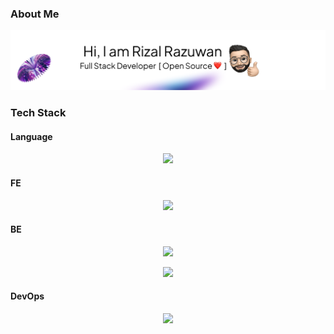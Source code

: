 
### About Me
![Header](./github.png)




### Tech Stack

<h4>Language</h4>
<p align="center">
  <a href="https://skillicons.dev">
    <img src="https://skillicons.dev/icons?i=c,cpp,py,js,ts,rust,go,ruby,rails,linux,bash,html,css,pug&theme=dark" />
  </a>
</p>


<h4>FE</h4>
<p align="center">
  <a href="https://skillicons.dev">
    <img src="https://skillicons.dev/icons?i=nextjs,react,nuxtjs,vue,tailwind,threejs,figma" />
  </a>
</p>


<h4>BE</h4>
<p align="center">
  <a href="https://skillicons.dev">
    <img src="https://skillicons.dev/icons?i=django,express,flask,nest,fastapi,graphql,nodejs,apollo," />
  </a>
</p>

<p align="center">
  <a href="https://skillicons.dev">
    <img src="https://skillicons.dev/icons?i=firebase,mongodb,mysql,postgres,prisma,supabase,sqlite" />
  </a>
</p>


<h4>DevOps</h4>
<p align="center">
  <a href="https://skillicons.dev">
    <img src="https://skillicons.dev/icons?i=ansible,aws,azure,cloudflare,gcp,git,gitlab,heroku,grafana,ipfs,jenkins,kafka,kubernetes,vercel,redis"/>
  </a>
</p>

<!--END_SECTION-->
